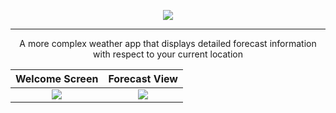 <p align="center">
  <img src="https://i.imgur.com/6WQm19m.png">
</p>
<hr>
<p align="center">A more complex weather app that displays detailed forecast information with respect to your current location</p>

Welcome Screen             |  Forecast View
:-------------------------:|:-------------------------:
![](https://i.imgur.com/Mui8iWc.png)  |  ![](https://i.imgur.com/DeEC0VY.png)

